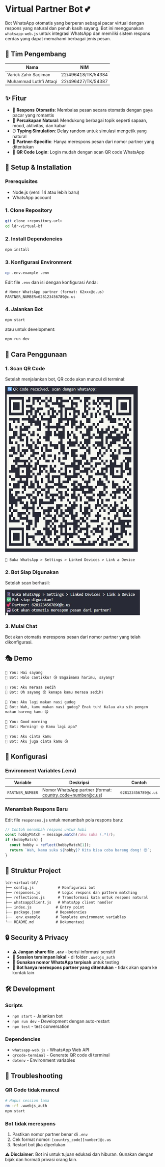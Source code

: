 # Virtual Partner Bot 💕

Bot WhatsApp otomatis yang berperan sebagai pacar virtual dengan respons yang natural dan penuh kasih sayang. Bot ini menggunakan `whatsapp-web.js` untuk integrasi WhatsApp dan memiliki sistem respons cerdas yang dapat memahami berbagai jenis pesan.

## 👥 Tim Pengembang

| Nama | NIM |
|------|-----|
| Varick Zahir Sarjiman | 22/496418/TK/54384 |
| Muhammad Luthfi Attaqi | 22/496427/TK/54387 |

## ✨ Fitur

- 🤖 **Respons Otomatis**: Membalas pesan secara otomatis dengan gaya pacar yang romantis
- 💬 **Percakapan Natural**: Mendukung berbagai topik seperti sapaan, mood, aktivitas, dan kabar
- ⏰ **Typing Simulation**: Delay random untuk simulasi mengetik yang natural
- 🎯 **Partner-Specific**: Hanya merespons pesan dari nomor partner yang ditentukan
- 📱 **QR Code Login**: Login mudah dengan scan QR code WhatsApp

## 🚀 Setup & Installation

### Prerequisites

- Node.js (versi 14 atau lebih baru)
- WhatsApp account

### 1. Clone Repository

```bash
git clone <repository-url>
cd ldr-virtual-bf
```

### 2. Install Dependencies

```bash
npm install
```

### 3. Konfigurasi Environment

```bash
cp .env.example .env
```

Edit file `.env` dan isi dengan konfigurasi Anda:

```env
# Nomor WhatsApp partner (format: 62xxx@c.us)
PARTNER_NUMBER=628123456789@c.us
```

### 4. Jalankan Bot

```bash
npm start
```

atau untuk development:

```bash
npm run dev
```

## 📱 Cara Penggunaan

### 1. Scan QR Code
Setelah menjalankan bot, QR code akan muncul di terminal:

![QR Code](./assets/qr.jpg)
```
📱 Buka WhatsApp > Settings > Linked Devices > Link a Device
```

### 2. Bot Siap Digunakan
Setelah scan berhasil:

![Berhasil](./assets/siap.jpg)

### 3. Mulai Chat
Bot akan otomatis merespons pesan dari nomor partner yang telah dikonfigurasi.

## 🎭 Demo

```
👤 You: Hai sayang
🤖 Bot: Halo cantikku! 😘 Bagaimana harimu, sayang?

👤 You: Aku merasa sedih
🤖 Bot: Oh sayang 😢 kenapa kamu merasa sedih?

👤 You: Aku lagi makan nasi gudeg
🤖 Bot: Wah, kamu makan nasi gudeg? Enak tuh! Kalau aku sih pengen makan bareng kamu 😘

👤 You: Good morning
🤖 Bot: Morning! 🌞 Kamu lagi apa?

👤 You: Aku cinta kamu
🤖 Bot: Aku juga cinta kamu 😘
```

## 🔧 Konfigurasi

### Environment Variables (.env)

| Variable | Deskripsi | Contoh |
|----------|-----------|--------|
| `PARTNER_NUMBER` | Nomor WhatsApp partner (format: country_code+number@c.us) | `628123456789@c.us` |

### Menambah Respons Baru

Edit file `responses.js` untuk menambah pola respons baru:

```javascript
// Contoh menambah respons untuk hobi
const hobbyMatch = message.match(/aku suka (.*)/);
if (hobbyMatch) {
  const hobby = reflect(hobbyMatch[1]);
  return `Wah, kamu suka ${hobby}? Kita bisa coba bareng dong! 😍`;
}
```

## 📂 Struktur Project

```
ldr-virtual-bf/
├── config.js           # Konfigurasi bot
├── responses.js        # Logic respons dan pattern matching
├── reflections.js      # Transformasi kata untuk respons natural
├── whatsappClient.js   # WhatsApp client handler
├── index.js           # Entry point
├── package.json       # Dependencies
├── .env.example       # Template environment variables
└── README.md          # Dokumentasi
```

## 🔒 Security & Privacy

- ⚠️ **Jangan share file `.env`** - berisi informasi sensitif
- 🔐 **Session tersimpan lokal** - di folder `.wwebjs_auth`
- 📱 **Gunakan nomor WhatsApp terpisah** untuk testing
- 🚫 **Bot hanya merespons partner yang ditentukan** - tidak akan spam ke kontak lain

## 🛠️ Development

### Scripts

- `npm start` - Jalankan bot
- `npm run dev` - Development dengan auto-restart
- `npm test` - test conversation

### Dependencies

- `whatsapp-web.js` - WhatsApp Web API
- `qrcode-terminal` - Generate QR code di terminal
- `dotenv` - Environment variables

## 🐛 Troubleshooting

### QR Code tidak muncul
```bash
# Hapus session lama
rm -rf .wwebjs_auth
npm start
```

### Bot tidak merespons
1. Pastikan nomor partner benar di `.env`
2. Cek format nomor: `[country_code][number]@c.us`
3. Restart bot jika diperlukan

**⚠️ Disclaimer**: Bot ini untuk tujuan edukasi dan hiburan. Gunakan dengan bijak dan hormati privasi orang lain.
